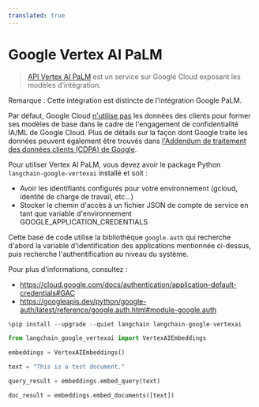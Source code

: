 ```yaml
---
translated: true
---
```


# Google Vertex AI PaLM

>[API Vertex AI PaLM](https://cloud.google.com/vertex-ai/docs/generative-ai/learn/overview) est un service sur Google Cloud exposant les modèles d'intégration.

Remarque : Cette intégration est distincte de l'intégration Google PaLM.

Par défaut, Google Cloud [n'utilise pas](https://cloud.google.com/vertex-ai/docs/generative-ai/data-governance#foundation_model_development) les données des clients pour former ses modèles de base dans le cadre de l'engagement de confidentialité IA/ML de Google Cloud. Plus de détails sur la façon dont Google traite les données peuvent également être trouvés dans [l'Addendum de traitement des données clients (CDPA) de Google](https://cloud.google.com/terms/data-processing-addendum).

Pour utiliser Vertex AI PaLM, vous devez avoir le package Python `langchain-google-vertexai` installé et soit :
- Avoir les identifiants configurés pour votre environnement (gcloud, identité de charge de travail, etc...)
- Stocker le chemin d'accès à un fichier JSON de compte de service en tant que variable d'environnement GOOGLE_APPLICATION_CREDENTIALS

Cette base de code utilise la bibliothèque `google.auth` qui recherche d'abord la variable d'identification des applications mentionnée ci-dessus, puis recherche l'authentification au niveau du système.

Pour plus d'informations, consultez :
- https://cloud.google.com/docs/authentication/application-default-credentials#GAC
- https://googleapis.dev/python/google-auth/latest/reference/google.auth.html#module-google.auth

```python
%pip install --upgrade --quiet langchain langchain-google-vertexai
```

```python
from langchain_google_vertexai import VertexAIEmbeddings
```

```python
embeddings = VertexAIEmbeddings()
```

```python
text = "This is a test document."
```

```python
query_result = embeddings.embed_query(text)
```

```python
doc_result = embeddings.embed_documents([text])
```
